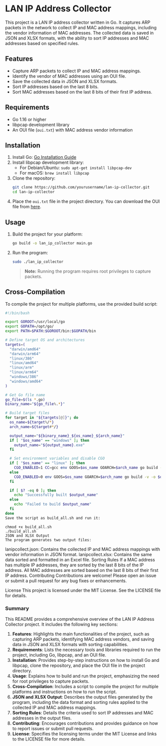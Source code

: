 # LAN IP Address Collector

This project is a LAN IP address collector written in Go. It captures ARP packets in the network to collect IP and MAC address mappings, including the vendor information of MAC addresses. The collected data is saved in JSON and XLSX formats, with the ability to sort IP addresses and MAC addresses based on specified rules.

## Features

- Capture ARP packets to collect IP and MAC address mappings.
- Identify the vendor of MAC addresses using an OUI file.
- Save the collected data in JSON and XLSX formats.
- Sort IP addresses based on the last 8 bits.
- Sort MAC addresses based on the last 8 bits of their first IP address.

## Requirements

- Go 1.16 or higher
- libpcap development library
- An OUI file (`oui.txt`) with MAC address vendor information

## Installation

1. Install Go: [Go Installation Guide](https://golang.org/doc/install)
2. Install libpcap development library:
    - For Debian/Ubuntu: `sudo apt-get install libpcap-dev`
    - For macOS: `brew install libpcap`
3. Clone the repository:
    ```sh
    git clone https://github.com/yourusername/lan-ip-collector.git
    cd lan-ip-collector
    ```
4. Place the `oui.txt` file in the project directory. You can download the OUI file from [here](http://standards-oui.ieee.org/oui.txt).

## Usage

1. Build the project for your platform:
    ```sh
    go build -o lan_ip_collector main.go
    ```
2. Run the program:
    ```sh
    sudo ./lan_ip_collector
    ```
    > **Note:** Running the program requires root privileges to capture packets.

## Cross-Compilation

To compile the project for multiple platforms, use the provided build script:

```bash
#!/bin/bash

export GOROOT=/usr/local/go
export GOPATH=/opt/go/
export PATH=$PATH:$GOROOT/bin:$GOPATH/bin

# Define target OS and architectures
targets=(
  "darwin/amd64"
  "darwin/arm64"
  "linux/386"
  "linux/amd64"
  "linux/arm"
  "linux/arm64"
  "windows/386"
  "windows/amd64"
)

# Get Go file name
go_file=$(ls *.go)
binary_name="${go_file%.*}"

# Build target files
for target in "${targets[@]}"; do
  os_name=${target%/*}
  arch_name=${target#*/}

  output_name="${binary_name}_${os_name}_${arch_name}"
  if [ "$os_name" == "windows" ]; then
    output_name="${output_name}.exe"
  fi

  # Set environment variables and disable CGO
  if [ "$os_name" == "linux" ]; then
    CGO_ENABLED=1 CC=gcc env GOOS=$os_name GOARCH=$arch_name go build -v -o $output_name $go_file
  else
    CGO_ENABLED=0 env GOOS=$os_name GOARCH=$arch_name go build -v -o $output_name $go_file
  fi

  if [ $? -eq 0 ]; then
    echo "Successfully built $output_name"
  else
    echo "Failed to build $output_name"
  fi
done
Save the script as build_all.sh and run it:
```

```
chmod +x build_all.sh
./build_all.sh
JSON and XLSX Output
The program generates two output files:
```

lanipcollect.json: Contains the collected IP and MAC address mappings with vendor information in JSON format.
lanipcollect.xlsx: Contains the same data sorted and formatted in an Excel file.
Sorting Rules
If a MAC address has multiple IP addresses, they are sorted by the last 8 bits of the IP address.
All MAC addresses are sorted based on the last 8 bits of their first IP address.
Contributing
Contributions are welcome! Please open an issue or submit a pull request for any bug fixes or enhancements.

License
This project is licensed under the MIT License. See the LICENSE file for details.


### Summary

This README provides a comprehensive overview of the LAN IP Address Collector project. It includes the following key sections:

1. **Features**: Highlights the main functionalities of the project, such as capturing ARP packets, identifying MAC address vendors, and saving data in JSON and XLSX formats with sorting capabilities.
2. **Requirements**: Lists the necessary tools and libraries required to run the project, including Go, libpcap, and an OUI file.
3. **Installation**: Provides step-by-step instructions on how to install Go and libpcap, clone the repository, and place the OUI file in the project directory.
4. **Usage**: Explains how to build and run the project, emphasizing the need for root privileges to capture packets.
5. **Cross-Compilation**: Includes a script to compile the project for multiple platforms and instructions on how to run the script.
6. **JSON and XLSX Output**: Describes the output files generated by the program, including the data format and sorting rules applied to the collected IP and MAC address mappings.
7. **Sorting Rules**: Details the criteria used to sort IP addresses and MAC addresses in the output files.
8. **Contributing**: Encourages contributions and provides guidance on how to report issues or submit pull requests.
9. **License**: Specifies the licensing terms under the MIT License and links to the LICENSE file for more details.
